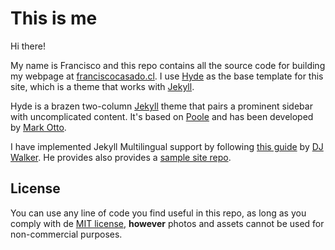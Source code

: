 # This is me
Hi there!

My name is Francisco and this repo contains all the source code for building my webpage at [franciscocasado.cl](http://franciscocasado.cl). I use [Hyde](https://github.com/poole/hyde) as the base template for this site, which is a theme that works with [Jekyll](http://jekyllrb.com).

Hyde is a brazen two-column [Jekyll](http://jekyllrb.com) theme that pairs a prominent sidebar with uncomplicated content. It's based on [Poole](http://getpoole.com) and has been developed by [Mark Otto](https://github.com/mdo).

I have implemented Jekyll Multilingual support by following [this guide](https://forestry.io/blog/creating-a-multilingual-blog-with-jekyll/) by [DJ Walker](https://github.com/dwalkr). He provides also provides a [sample site repo](https://github.com/dwalkr/jekyll-multilingual).

## License
You can use any line of code you find useful in this repo, as long as you comply with de [MIT license](LICENSE.md), **however** photos and assets cannot be used for non-commercial purposes.

